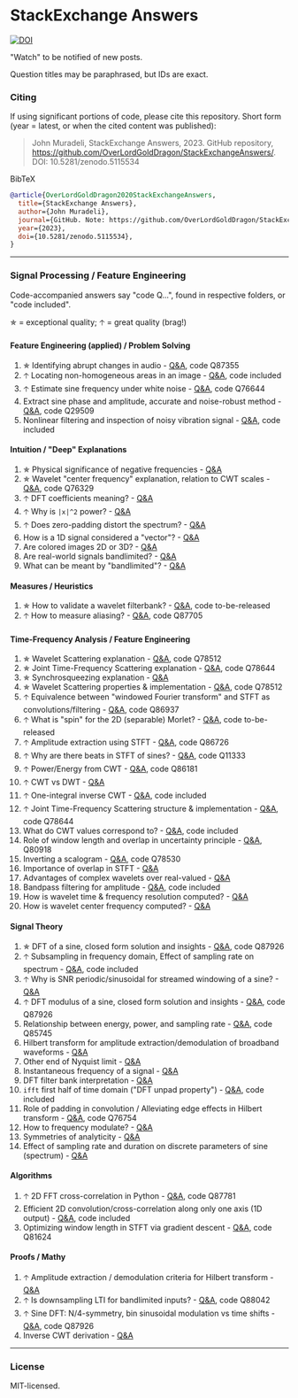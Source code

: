 # StackExchange Answers

[![DOI](https://zenodo.org/badge/387701666.svg)](https://zenodo.org/badge/latestdoi/387701666)

"Watch" to be notified of new posts.

Question titles may be paraphrased, but IDs are exact.

### Citing

If using significant portions of code, please cite this repository. Short form (year = latest, or when the cited content was published):

> John Muradeli, StackExchange Answers, 2023. GitHub repository, https://github.com/OverLordGoldDragon/StackExchangeAnswers/. DOI: 10.5281/zenodo.5115534

BibTeX

```bibtex
@article{OverLordGoldDragon2020StackExchangeAnswers,
  title={StackExchange Answers},
  author={John Muradeli},
  journal={GitHub. Note: https://github.com/OverLordGoldDragon/StackExchangeAnswers/},
  year={2023},
  doi={10.5281/zenodo.5115534},
}
```

<hr>

### Signal Processing / Feature Engineering

Code-accompanied answers say "code Q...", found in respective folders, or "code included".

✯ = exceptional quality; 🡡 = great quality (brag!)

#### Feature Engineering (applied) / Problem Solving

  1. ✯ Identifying abrupt changes in audio - [Q&A](https://dsp.stackexchange.com/a/87512/50076), code Q87355
  2. 🡡 Locating non-homogeneous areas in an image - [Q&A](https://dsp.stackexchange.com/a/75636/50076), code included
  3. 🡡 Estimate sine frequency under white noise - [Q&A](https://dsp.stackexchange.com/a/88711/50076), code Q76644
  4. Extract sine phase and amplitude, accurate and noise-robust method - [Q&A](https://dsp.stackexchange.com/a/88833/50076), code Q29509
  5. Nonlinear filtering and inspection of noisy vibration signal - [Q&A](https://dsp.stackexchange.com/a/84095/50076), code included

#### Intuition / "Deep" Explanations

  1. ✯ Physical significance of negative frequencies - [Q&A](https://dsp.stackexchange.com/a/87994/50076)
  2. ✯ Wavelet "center frequency" explanation, relation to CWT scales - [Q&A](https://dsp.stackexchange.com/a/76371/50076), code Q76329
  3. 🡡 DFT coefficients meaning? - [Q&A](https://dsp.stackexchange.com/a/70395/50076)
  4. 🡡 Why is `|x|^2` power? - [Q&A](https://dsp.stackexchange.com/a/86919/50076)
  5. 🡡 Does zero-padding distort the spectrum? - [Q&A](https://dsp.stackexchange.com/a/70498/50076)
  6. How is a 1D signal considered a "vector"? - [Q&A](https://dsp.stackexchange.com/a/87057/50076)
  7. Are colored images 2D or 3D? - [Q&A](https://dsp.stackexchange.com/a/81831/50076)
  8. Are real-world signals bandlimited? - [Q&A](https://dsp.stackexchange.com/a/75147/50076)
  9. What can be meant by "bandlimited"? - [Q&A](https://dsp.stackexchange.com/a/70949/50076)

#### Measures / Heuristics

  1. ✯ How to validate a wavelet filterbank? - [Q&A](https://dsp.stackexchange.com/a/86069/50076), code to-be-released
  2. 🡡 How to measure aliasing? - [Q&A](https://dsp.stackexchange.com/a/87706/50076), code Q87705

#### Time-Frequency Analysis / Feature Engineering

  1. ✯ Wavelet Scattering explanation - [Q&A](https://dsp.stackexchange.com/a/78513/50076), code Q78512
  2. ✯ Joint Time-Frequency Scattering explanation - [Q&A](https://dsp.stackexchange.com/a/78623/50076), code Q78644
  3. ✯ Synchrosqueezing explanation - [Q&A](https://dsp.stackexchange.com/a/71399/50076)
  4. ✯ Wavelet Scattering properties & implementation - [Q&A](https://dsp.stackexchange.com/a/78515/50076), code Q78512
  5. 🡡 Equivalence between "windowed Fourier transform" and STFT as convolutions/filtering - [Q&A](https://dsp.stackexchange.com/a/86938/50076), code Q86937
  6. 🡡 What is "spin" for the 2D (separable) Morlet? - [Q&A](https://dsp.stackexchange.com/a/86013/50076), code to-be-released
  7. 🡡 Amplitude extraction using STFT - [Q&A](https://dsp.stackexchange.com/a/86731/50076), code Q86726
  8. 🡡 Why are there beats in STFT of sines? - [Q&A](https://dsp.stackexchange.com/a/87086/50076), code Q11333
  9. 🡡 Power/Energy from CWT - [Q&A](https://dsp.stackexchange.com/a/86182/50076), code Q86181
  10. 🡡 CWT vs DWT - [Q&A](https://dsp.stackexchange.com/a/76639/50076) 
  11. 🡡 One-integral inverse CWT - [Q&A](https://dsp.stackexchange.com/a/76239/50076), code included
  12. 🡡 Joint Time-Frequency Scattering structure & implementation - [Q&A](https://dsp.stackexchange.com/a/78625/50076), code Q78644
  13. What do CWT values correspond to? - [Q&A](https://dsp.stackexchange.com/a/86939/50076), code included
  14. Role of window length and overlap in uncertainty principle - [Q&A](https://dsp.stackexchange.com/a/80920/50076), Q80918
  15. Inverting a scalogram - [Q&A](https://dsp.stackexchange.com/a/78531/50076), code Q78530
  16. Importance of overlap in STFT - [Q&A](https://dsp.stackexchange.com/a/76507/50076)
  17. Advantages of complex wavelets over real-valued - [Q&A](https://dsp.stackexchange.com/a/76093/50076)
  18. Bandpass filtering for amplitude - [Q&A](https://dsp.stackexchange.com/a/75819/50076), code included
  19. How is wavelet time & frequency resolution computed? - [Q&A](https://dsp.stackexchange.com/a/72043/50076)
  20. How is wavelet center frequency computed? - [Q&A](https://dsp.stackexchange.com/a/70837/50076)

#### Signal Theory

  1. ✯ DFT of a sine, closed form solution and insights - [Q&A](https://dsp.stackexchange.com/a/88365/50076), code Q87926
  2. 🡡 Subsampling in frequency domain, Effect of sampling rate on spectrum - [Q&A](https://dsp.stackexchange.com/a/87121/50076), code included
  3. 🡡 Why is SNR periodic/sinusoidal for streamed windowing of a sine? - [Q&A](https://dsp.stackexchange.com/a/87933/50076)
  4. 🡡 DFT modulus of a sine, closed form solution and insights - [Q&A](https://dsp.stackexchange.com/a/88400/50076), code Q87926
  5. Relationship between energy, power, and sampling rate - [Q&A](https://dsp.stackexchange.com/a/86132/50076), code Q85745
  6. Hilbert transform for amplitude extraction/demodulation of broadband waveforms - [Q&A](https://dsp.stackexchange.com/a/83257/50076)
  7. Other end of Nyquist limit - [Q&A](https://dsp.stackexchange.com/a/84746/50076)
  8. Instantaneous frequency of a signal - [Q&A](https://dsp.stackexchange.com/a/84144/50076)
  9. DFT filter bank interpretation - [Q&A](https://dsp.stackexchange.com/a/83878/50076)
  10. `ifft` first half of time domain ("DFT unpad property") - [Q&A](https://dsp.stackexchange.com/a/81994/50076), code included
  11. Role of padding in convolution / Alleviating edge effects in Hilbert transform - [Q&A](https://dsp.stackexchange.com/a/76792/50076), code Q76754
  12. How to frequency modulate? - [Q&A](https://dsp.stackexchange.com/a/76482/50076)
  13. Symmetries of analyticity - [Q&A](https://dsp.stackexchange.com/q/76560/50076)
  14. Effect of sampling rate and duration on discrete parameters of sine (spectrum) - [Q&A](https://dsp.stackexchange.com/a/88389/50076)

#### Algorithms

  1. 🡡 2D FFT cross-correlation in Python - [Q&A](https://dsp.stackexchange.com/a/87782/50076), code Q87781
  2. Efficient 2D convolution/cross-correlation along  only one axis (1D output) - [Q&A](https://dsp.stackexchange.com/a/87563/50076), code included
  3. Optimizing window length in STFT via gradient descent - [Q&A](https://dsp.stackexchange.com/a/81627/50076), code Q81624

#### Proofs / Mathy

  1. 🡡 Amplitude extraction / demodulation criteria for Hilbert transform - [Q&A](https://dsp.stackexchange.com/a/83299/50076)
  2. 🡡 Is downsampling LTI for bandlimited inputs? - [Q&A](https://dsp.stackexchange.com/a/88055/50076), code Q88042
  3. 🡡 Sine DFT: N/4-symmetry, bin sinusoidal modulation vs time shifts  - [Q&A](https://dsp.stackexchange.com/a/88421/50076), code Q87926
  4. Inverse CWT derivation - [Q&A](https://dsp.stackexchange.com/a/71148/50076)


<hr>

### License

MIT-licensed.
